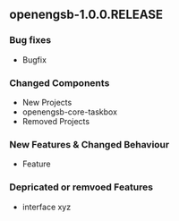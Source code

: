 openengsb-1.0.0.RELEASE
-----------------------

### Bug fixes
* Bugfix

### Changed Components
* New Projects
* openengsb-core-taskbox
* Removed Projects

### New Features & Changed Behaviour
* Feature

### Depricated or remvoed Features
* interface xyz

